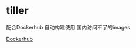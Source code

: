 # tiller

配合Dockerhub 自动构建使用 国内访问不了的images

[Dockerhub](https://hub.docker.com/r/zhangyuming/tiller)

